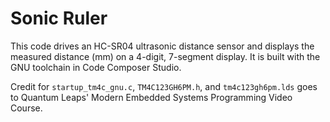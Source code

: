 # Sonic Ruler
This code drives an HC-SR04 ultrasonic distance sensor and displays the measured distance (mm) on a 4-digit, 7-segment display. It is built with the GNU toolchain in Code Composer Studio.

Credit for `startup_tm4c_gnu.c`, `TM4C123GH6PM.h`, and `tm4c123gh6pm.lds` goes to Quantum Leaps' Modern Embedded Systems Programming Video Course.
